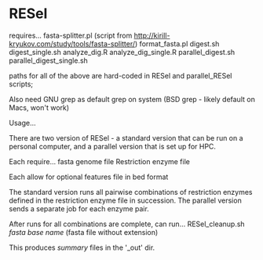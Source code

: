 # RESel

requires...
fasta-splitter.pl (script from http://kirill-kryukov.com/study/tools/fasta-splitter/)
format_fasta.pl
digest.sh
digest_single.sh
analyze_dig.R
analyze_dig_single.R
parallel_digest.sh
parallel_digest_single.sh

paths for all of the above are hard-coded in RESel and parallel_RESel scripts; 

Also need GNU grep as default grep on system (BSD grep - likely default on Macs, won't work)

Usage...

There are two version of RESel - a standard version that can be run on a personal computer, and a parallel version that is set up for HPC.

Each require...
fasta genome file
Restriction enzyme file

Each allow for optional features file in bed format

The standard version runs all pairwise combinations of restriction enzymes defined in the restriction enzyme file in succession.
The parallel version sends a separate job for each enzyme pair.

After runs for all combinations are complete, can run...
RESel_cleanup.sh *fasta base name* (fasta file without extension)

This produces *summary* files in the '_out' dir.



